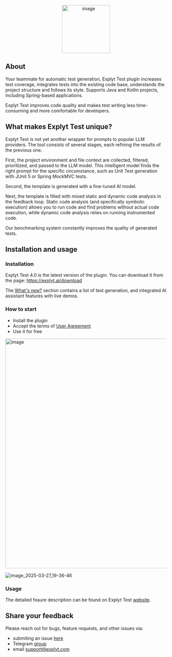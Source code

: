 <p align="center">
<img width="150" alt="image" src="https://github.com/user-attachments/assets/921fe44d-7d78-427c-9a16-5e8dffa720e7">
</p>

## About 

Your teammate for automatic test generation, Explyt Test plugin increases test coverage, integrates tests into the existing code base, understands the project structure and follows its style. Supports Java and Kotlin projects, including Spring-based applications.

Explyt Test improves code quality and makes test writing less time-consuming and more comfortable for developers. 

## What makes Explyt Test unique?

Explyt Test is not yet another wrapper for prompts to popular LLM providers. The tool consists of several stages, each refining the results of the previous one.

First, the project environment and file context are collected, filtered, prioritized, and passed to the LLM model. This intelligent model finds the right prompt for the specific circumstance, such as Unit Test generation with JUnit 5 or Spring MockMVC tests.

Second, the template is generated with a fine-tuned AI model.

Next, the template is filled with mixed static and dynamic code analysis in the feedback loop. Static code analysis (and specifically symbolic execution) allows you to run code and find problems without actual code execution, while dynamic code analysis relies on running instrumented code.

Our benchmarking system constantly improves the quality of generated tests.

## Installation and usage

### Installation 

Explyt Test 4.0 is the latest version of the plugin.
You can download it from the page: https://explyt.ai/download

The [What's new?](https://explyt.ai/docs/explyt-test/features2503RU) section contains a list of test generation, and integrated AI assistant features with live demos.

### How to start

- Install the plugin
- Accept the terms of <a href="https://explyt.ai/docs/legal/policy/">User Agreement</a>
- Use it for free

<img width="717" alt="image" src="https://github.com/user-attachments/assets/353b7b5d-7c26-484a-8938-ae6bae7784fb" />

![image_2025-03-27_19-36-46](https://github.com/user-attachments/assets/39e3f2a4-1980-4b10-b8de-64167543eb2a)

### Usage

The detailed feaure description can be found on Explyt Test <a href="https://explyt.ai/">website</a>.


## Share your feedback

Please reach out for bugs, feature requests, and other issues via:

* submiting an issue <a href="https://github.com/explyt/explyt-test-issues/issues/new/choose">here</a>
* Telegram <a href="https://t.me/explyttest">group</a>
* email support@explyt.com
